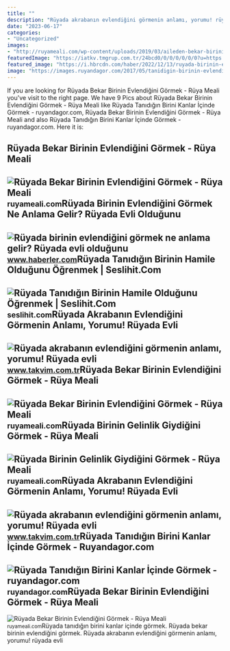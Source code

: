 ```yaml
---
title: ""
description: "Rüyada akrabanın evlendiğini görmenin anlamı, yorumu! rüyada evli"
date: "2023-06-17"
categories:
- "Uncategorized"
images:
- "http://ruyameali.com/wp-content/uploads/2019/03/aileden-bekar-birinin-evlendigini-gormek.jpg"
featuredImage: "https://iatkv.tmgrup.com.tr/24bcd0/0/0/0/0/0/0?u=https:%2f%2fitkv.tmgrup.com.tr%2falbum%2f2022%2f03%2f18%2fruyada-evli-birinin-evlendigini-gormek-ne-anlama-gelir-neye-isarettir-ruyada-akrabanin-evlendigini-gormenin-an-1647618846364.jpg&amp;mw=728&amp;l=1"
featured_image: "https://i.hbrcdn.com/haber/2022/12/13/ruyada-birinin-evlendigini-gormek-ne-anlama-gelir-15491536_2087_amp.jpg"
image: "https://images.ruyandagor.com/2017/05/tanidigin-birinin-evlendigini-gormek-1507.jpg"
---
```


If you are looking for Rüyada Bekar Birinin Evlendiğini Görmek - Rüya Meali you've visit to the right page. We have 9 Pics about Rüyada Bekar Birinin Evlendiğini Görmek - Rüya Meali like Rüyada Tanıdığın Birini Kanlar İçinde Görmek - ruyandagor.com, Rüyada Bekar Birinin Evlendiğini Görmek - Rüya Meali and also Rüyada Tanıdığın Birini Kanlar İçinde Görmek - ruyandagor.com. Here it is:

Rüyada Bekar Birinin Evlendiğini Görmek - Rüya Meali
----------------------------------------------------

 ![Rüyada Bekar Birinin Evlendiğini Görmek - Rüya Meali](http://ruyameali.com/wp-content/uploads/2019/03/ruyada-bekar-birinin-evlendigini-gormek-1024x576.jpg) <small>ruyameali.com</small>Rüyada Birinin Evlendiğini Görmek Ne Anlama Gelir? Rüyada Evli Olduğunu
-----------------------------------------------------------------------

 ![Rüyada birinin evlendiğini görmek ne anlama gelir? Rüyada evli olduğunu](https://i.hbrcdn.com/haber/2022/12/13/ruyada-birinin-evlendigini-gormek-ne-anlama-gelir-15491536_2087_amp.jpg) <small>www.haberler.com</small>Rüyada Tanıdığın Birinin Hamile Olduğunu Öğrenmek | Seslihit.Com
----------------------------------------------------------------

 ![Rüyada Tanıdığın Birinin Hamile Olduğunu Öğrenmek | Seslihit.Com](https://seslihit.com/wp-content/uploads/2023/03/Ruyada-Tanidigin-Birinin-Hamile-Oldugunu-Ogrenmek-nedir-ne-anlama-gelir.png) <small>seslihit.com</small>Rüyada Akrabanın Evlendiğini Görmenin Anlamı, Yorumu! Rüyada Evli
-----------------------------------------------------------------

 ![Rüyada akrabanın evlendiğini görmenin anlamı, yorumu! Rüyada evli](https://iatkv.tmgrup.com.tr/24bcd0/0/0/0/0/0/0?u=https:%2f%2fitkv.tmgrup.com.tr%2falbum%2f2022%2f03%2f18%2fruyada-evli-birinin-evlendigini-gormek-ne-anlama-gelir-neye-isarettir-ruyada-akrabanin-evlendigini-gormenin-an-1647618846364.jpg&mw=728&l=1) <small>www.takvim.com.tr</small>Rüyada Bekar Birinin Evlendiğini Görmek - Rüya Meali
----------------------------------------------------

 ![Rüyada Bekar Birinin Evlendiğini Görmek - Rüya Meali](http://ruyameali.com/wp-content/uploads/2019/03/aileden-bekar-birinin-evlendigini-gormek.jpg) <small>ruyameali.com</small>Rüyada Birinin Gelinlik Giydiğini Görmek - Rüya Meali
-----------------------------------------------------

 ![Rüyada Birinin Gelinlik Giydiğini Görmek - Rüya Meali](http://ruyameali.com/wp-content/uploads/2019/06/ruyada-birinin-gelinlik-giydigini-evlendigini-gormek-1024x576.jpg) <small>ruyameali.com</small>Rüyada Akrabanın Evlendiğini Görmenin Anlamı, Yorumu! Rüyada Evli
-----------------------------------------------------------------

 ![Rüyada akrabanın evlendiğini görmenin anlamı, yorumu! Rüyada evli](https://iatkv.tmgrup.com.tr/2aef80/600/314/0/0/740/386?u=https:%2f%2fitkv.tmgrup.com.tr%2falbum%2f2022%2f03%2f18%2fruyada-evli-birinin-evlendigini-gormek-ne-anlama-gelir-neye-isarettir-ruyada-akrabanin-evlendigini-gormenin-an-1647618837906.jpeg) <small>www.takvim.com.tr</small>Rüyada Tanıdığın Birini Kanlar İçinde Görmek - Ruyandagor.com
-------------------------------------------------------------

 ![Rüyada Tanıdığın Birini Kanlar İçinde Görmek - ruyandagor.com](https://images.ruyandagor.com/2017/05/tanidigin-birinin-evlendigini-gormek-1507.jpg) <small>ruyandagor.com</small>Rüyada Bekar Birinin Evlendiğini Görmek - Rüya Meali
----------------------------------------------------

 ![Rüyada Bekar Birinin Evlendiğini Görmek - Rüya Meali](http://ruyameali.com/wp-content/uploads/2019/03/ruyada-bekar-birinin-evlendigini-dugun-yaptigini-gormek-1140x760.jpg) <small>ruyameali.com</small>Rüyada tanıdığın birini kanlar i̇çinde görmek. Rüyada bekar birinin evlendiğini görmek. Rüyada akrabanın evlendiğini görmenin anlamı, yorumu! rüyada evli
